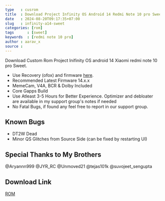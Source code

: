 ```yaml
---
type   : cusrom
title  : Download Project Infinity OS Android 14 Redmi Note 10 pro Sweet
date   : 2024-08-20T09:17:35+07:00
slug   : infinity-a14-sweet
categories: [rom]
tags      : [sweet]
keywords  : [redmi note 10 pro]
author : aarav_x
source : 
---
```


Download Custom Rom Project Inifinity OS android 14 Xiaomi redmi note 10 pro Sweet.

- Use Recovery (ofox) and firmware [here](https://www.opendesktop.org/p/2097159/).
- Recommended Latest Firmware 14.x.x
- MemeCam, V4A, BCR & Dolby Included
- Core Gapps Build
- Use Atleast 3-5 Hours for Better Experience. Optimizer and debloater are available in my support group's notes if needed
- No Fatal Bugs, if found any feel free to report in our support group.

## Known Bugs
- DT2W Dead
- Minor QS Glitches from Source Side (can be fixed by restarting UI)

## Special Thanks to My Brothers
@Aryannn999 @JYR_RC @Unmoved21 @tejas101k @suvojeet_sengupta


## Download Link
[ROM](https://store.kde.org/p/2078032/)
